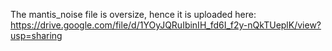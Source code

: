 The mantis_noise file is oversize, hence it is uploaded here: https://drive.google.com/file/d/1YOyJQRuIbinIH_fd6I_f2y-nQkTUeplK/view?usp=sharing
